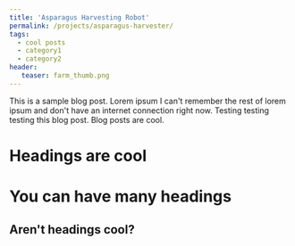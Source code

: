 ```yaml
---
title: 'Asparagus Harvesting Robot'
permalink: /projects/asparagus-harvester/
tags:
  - cool posts
  - category1
  - category2
header:
   teaser: farm_thumb.png
---
```


This is a sample blog post. Lorem ipsum I can't remember the rest of lorem ipsum and don't have an internet connection right now. Testing testing testing this blog post. Blog posts are cool.

Headings are cool
======

You can have many headings
======

Aren't headings cool?
------